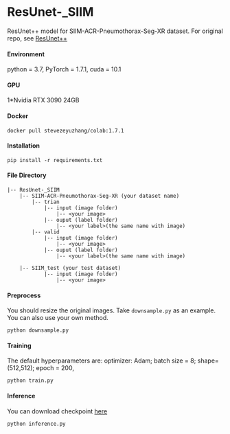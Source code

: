 # ResUnet-_SIIM
ResUnet++ model for SIIM-ACR-Pneumothorax-Seg-XR dataset. For original repo, see [ResUnet++](https://github.com/rishikksh20/ResUnet/)

#### Environment

python = 3.7, PyTorch = 1.7.1, cuda = 10.1

#### GPU

1*Nvidia RTX 3090 24GB

#### Docker
```
docker pull stevezeyuzhang/colab:1.7.1
```

#### Installation

```
pip install -r requirements.txt
```

#### File Directory
```
|-- ResUnet-_SIIM
    |-- SIIM-ACR-Pneumothorax-Seg-XR (your dataset name)
        |-- trian
            |-- input (image folder)
                |-- <your image>
            |-- ouput (label folder)
                |-- <your label>(the same name with image)
        |-- valid
            |-- input (image folder)
                |-- <your image>
            |-- ouput (label folder)
                |-- <your label>(the same name with image)

    |-- SIIM_test (your test dataset)
            |-- input (image folder)
                |-- <your image>
```
#### Preprocess
You should resize the original images. Take `downsample.py` as an example. You can also use your own method.
```
python downsample.py
```
#### Training
The default hyperparameters are: optimizer: Adam; batch size = 8; shape= (512,512); epoch = 200,
```
python train.py
```
#### Inference
You can download checkpoint [here](https://github.com/Richardqiyi/ResUnet-_SIIM/releases/tag/ResUnet%2B%2B_adam_bs8_shape512_epoch200_cosdecay)
```
python inference.py
```
